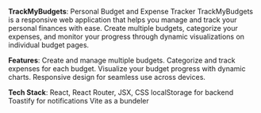 **TrackMyBudgets**: Personal Budget and Expense Tracker
TrackMyBudgets is a responsive web application that helps you manage and track your personal finances with ease. Create multiple budgets, categorize your expenses, and monitor your progress through dynamic visualizations on individual budget pages.

**Features**:
Create and manage multiple budgets.
Categorize and track expenses for each budget.
Visualize your budget progress with dynamic charts.
Responsive design for seamless use across devices.

**Tech Stack**:
React, React Router, JSX, CSS
localStorage for backend
Toastify for notifications
Vite as a bundeler
